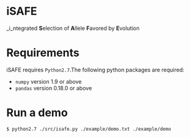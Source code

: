 iSAFE
==========
_i_ntegrated **S**election of **A**llele **F**avored by **E**volution

Requirements
==========
iSAFE requires ```Python2.7```.The following python packages are required:
* ```numpy``` version 1.9 or above
* ```pandas``` version 0.18.0 or above

Run a demo
===========
```sh
$ python2.7 ./src/isafe.py ./example/demo.txt ./example/demo
```
